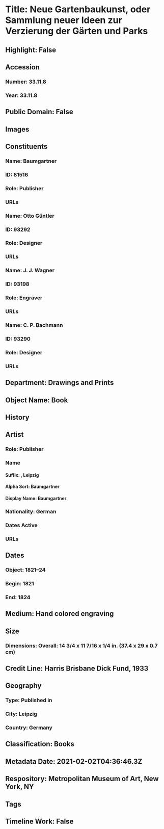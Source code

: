 # Title: Neue Gartenbaukunst, oder Sammlung neuer Ideen zur Verzierung der Gärten und Parks
## Highlight: False
## Accession
### Number: 33.11.8
### Year: 33.11.8
## Public Domain: False
## Images
## Constituents
### Name: Baumgartner
### ID: 81516
### Role: Publisher
### URLs
### Name: Otto Güntler
### ID: 93292
### Role: Designer
### URLs
### Name: J. J. Wagner
### ID: 93198
### Role: Engraver
### URLs
### Name: C. P. Bachmann
### ID: 93290
### Role: Designer
### URLs
## Department: Drawings and Prints
## Object Name: Book
## History
## Artist
### Role: Publisher
### Name
#### Suffix: , Leipzig
#### Alpha Sort: Baumgartner
#### Display Name: Baumgartner
### Nationality: German
### Dates Active
### URLs
## Dates
### Object: 1821–24
### Begin: 1821
### End: 1824
## Medium: Hand colored engraving
## Size
### Dimensions: Overall: 14 3/4 x 11 7/16 x 1/4 in. (37.4 x 29 x 0.7 cm)
## Credit Line: Harris Brisbane Dick Fund, 1933
## Geography
### Type: Published in
### City: Leipzig
### Country: Germany
## Classification: Books
## Metadata Date: 2021-02-02T04:36:46.3Z
## Respository: Metropolitan Museum of Art, New York, NY
## Tags
## Timeline Work: False